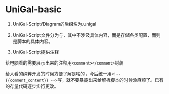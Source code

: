 # UniGal-basic

1. UniGal-Script/Diagram的后缀名为.unigal

2. UniGal-Script文件分为<head></head>与<body></body>，其中<head></head>不涉及具体内容，而是存储各类配置，而<body></body>则是脚本的具体内容。

3. UniGal-Script提供注释

给电脑看的需要展示出来的注释用```<comment></comment>```封装

给人看的纯粹开发的时候方便了解是啥的，今后统一用```<!-- {{comment_content}} -->```写，就不要暴露出来给解析脚本的时候添麻烦了。已有的存量代码逐步实行更改。

